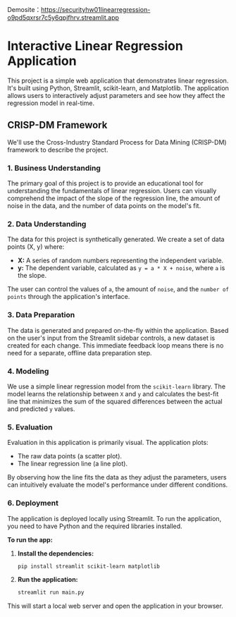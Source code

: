 Demosite：https://securityhw01linearregression-o9pd5qxrsr7c5y6qpjfhrv.streamlit.app

# Interactive Linear Regression Application

This project is a simple web application that demonstrates linear regression. It's built using Python, Streamlit, scikit-learn, and Matplotlib. The application allows users to interactively adjust parameters and see how they affect the regression model in real-time.

## CRISP-DM Framework

We'll use the Cross-Industry Standard Process for Data Mining (CRISP-DM) framework to describe the project.

### 1. Business Understanding

The primary goal of this project is to provide an educational tool for understanding the fundamentals of linear regression. Users can visually comprehend the impact of the slope of the regression line, the amount of noise in the data, and the number of data points on the model's fit.

### 2. Data Understanding

The data for this project is synthetically generated. We create a set of data points (X, y) where:

- **X:** A series of random numbers representing the independent variable.
- **y:** The dependent variable, calculated as `y = a * X + noise`, where `a` is the slope.

The user can control the values of `a`, the amount of `noise`, and the `number of points` through the application's interface.

### 3. Data Preparation

The data is generated and prepared on-the-fly within the application. Based on the user's input from the Streamlit sidebar controls, a new dataset is created for each change. This immediate feedback loop means there is no need for a separate, offline data preparation step.

### 4. Modeling

We use a simple linear regression model from the `scikit-learn` library. The model learns the relationship between `X` and `y` and calculates the best-fit line that minimizes the sum of the squared differences between the actual and predicted `y` values.

### 5. Evaluation

Evaluation in this application is primarily visual. The application plots:

- The raw data points (a scatter plot).
- The linear regression line (a line plot).

By observing how the line fits the data as they adjust the parameters, users can intuitively evaluate the model's performance under different conditions.

### 6. Deployment

The application is deployed locally using Streamlit. To run the application, you need to have Python and the required libraries installed.

**To run the app:**

1.  **Install the dependencies:**

    ```bash
    pip install streamlit scikit-learn matplotlib
    ```

2.  **Run the application:**

    ```bash
    streamlit run main.py
    ```

This will start a local web server and open the application in your browser.